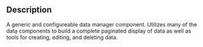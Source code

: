 <!--

@module {can.Component} crud-manager <crud-manager />
@parent geocola.components

-->

## Description

A generic and configureable data manager component. Utilizes many of the data
components to build a complete paginated display of data as well as tools for
creating, editing, and deleting data.
